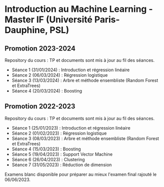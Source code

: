 # Introduction au Machine Learning - Master IF (Université Paris-Dauphine, PSL)

## Promotion 2023-2024
Repository du cours : TP et documents sont mis à jour au fil des séances.
* Séance 1 (31/01/2024) : Introduction et régression linéaire
* Séance 2 (06/03/2024) : Régression logistique
* Séance 3 (13/03/2024) : Arbre et méthode ensembliste (Random Forest et ExtraTrees)
* Séance 4 (20/03/2024) : Boosting

## Promotion 2022-2023
Repository du cours : TP et documents sont mis à jour au fil des séances.
* Séance 1 (25/01/2023) : Introduction et régression linéaire
* Séance 2 (01/02/2023) : Régression logistique
* Séance 3 (08/03/2023) : Arbre et méthode ensembliste (Random Forest et ExtraTrees)
* Séance 4 (15/03/2023) : Boosting
* Séance 5 (19/04/2023) : Support Vector Machine
* Séance 6 (26/04/2023) : Clustering
* Séance 7 (31/05/2023) : Réduction de dimension

Examens blanc disponible pour préparer au mieux l'examen final rajouté le 06/06/2023.
